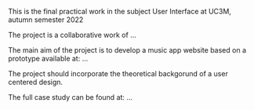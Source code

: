 This is the final practical work in the subject User Interface at UC3M, autumn semester 2022

The project is a collaborative work of ...

The main aim of the project is to develop a music app website based on a prototype available at: ...

The project should incorporate the theoretical backgorund of a user centered design.

The full case study can be found at: ...
